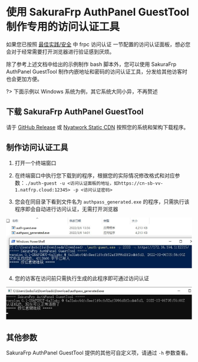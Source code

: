 # 使用 SakuraFrp AuthPanel GuestTool 制作专用的访问认证工具

如果您已按照 [最佳实践/安全](/bestpractice/security) 中 frpc 访问认证 一节配置的访问认证面板，想必您会对于经常需要打开浏览器进行验证感到厌烦。

除了参考上述文档中给出的示例制作 bash 脚本外，您可以使用 SakuraFrp AuthPanel GuestTool 制作内嵌地址和密码的访问认证工具，分发给其他访客时也会更加方便。

?> 下面示例以 Windows 系统为例，其它系统大同小异，不再赘述

## 下载 SakuraFrp AuthPanel GuestTool

请于 [GitHub Release](https://github.com/natfrp/auth-guest/releases/latest) 或 [Nyatwork Static CDN](https://nyat-static.globalslb.net/natfrp/client/auth-guest-0.2/) 按照您的系统和架构下载程序。

## 制作访问认证工具

1. 打开一个终端窗口

2. 在终端窗口中执行您下载到的程序，根据您的实际情况修改格式和对应参数：`./auth-guest -u <访问认证面板的地址，如https://cn-sb-vv-1.natfrp.cloud:12345> -p <访问认证密码>`

3. 您会在同目录下看到文件名为 `authpass_generated.exe` 的程序，只需执行该程序即会自动进行访问认证，无需打开浏览器

![](_images/auth-guest-gened.jpg)

4. 您的访客在访问前只需执行生成的此程序即可通过访问认证

![](_images/auth-guest-run.jpg)

## 其他参数

SakuraFrp AuthPanel GuestTool 提供的其他可自定义项，请通过 `-h` 参数查看。
